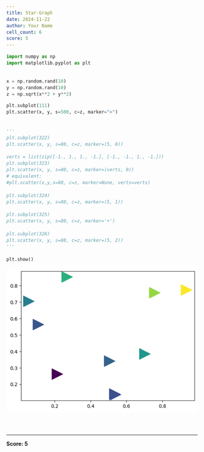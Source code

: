```yaml
---
title: Star-Graph
date: 2024-11-22
author: Your Name
cell_count: 6
score: 5
---
```


```python
import numpy as np
import matplotlib.pyplot as plt
```


```python

x = np.random.rand(10)
y = np.random.rand(10)
z = np.sqrt(x**2 + y**2)

```


```python
plt.subplot(111)
plt.scatter(x, y, s=500, c=z, marker=">")


'''
plt.subplot(322)
plt.scatter(x, y, s=80, c=z, marker=(5, 0))

verts = list(zip([-1., 1., 1., -1.], [-1., -1., 1., -1.]))
plt.subplot(323)
plt.scatter(x, y, s=80, c=z, marker=(verts, 0))
# equivalent:
#plt.scatter(x,y,s=80, c=z, marker=None, verts=verts)

plt.subplot(324)
plt.scatter(x, y, s=80, c=z, marker=(5, 1))

plt.subplot(325)
plt.scatter(x, y, s=80, c=z, marker='+')

plt.subplot(326)
plt.scatter(x, y, s=80, c=z, marker=(5, 2))
'''

plt.show()


```


    
![png](star-graph_files/star-graph_2_0.png)
    



```python

```


```python

```


```python

```


---
**Score: 5**
